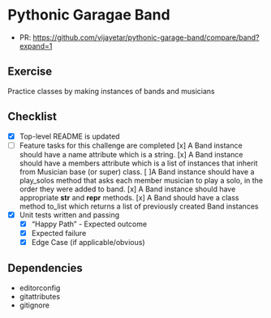 # Pythonic Garagae Band
* PR: https://github.com/vijayetar/pythonic-garage-band/compare/band?expand=1

## Exercise
Practice classes by making instances of bands and musicians

## Checklist
 - [x] Top-level README is updated
 - [ ] Feature tasks for this challenge are completed
        [x] A Band instance should have a name attribute which is a string.
        [x] A Band instance should have a members attribute which is a list of instances that inherit from Musician base (or super) class.
        [ ]A Band instance should have a play_solos method that asks each member musician to play a solo, in the order they were added to band.
        [x] A Band instance should have appropriate __str__ and __repr__ methods.
        [x] A Band should have a class method to_list which returns a list of previously created Band instances
 - [x] Unit tests written and passing
     - [x] “Happy Path” - Expected outcome
     - [x] Expected failure
     - [x] Edge Case (if applicable/obvious)

## Dependencies
* editorconfig
* gitattributes
* gitignore
